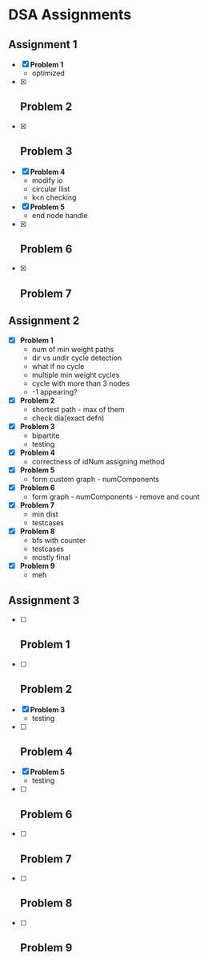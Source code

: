 # DSA Assignments

## Assignment 1

- [x] **Problem 1**
	- optimized
- [x] **Problem 2**
    - 
- [x] **Problem 3**
	- 
- [x] **Problem 4**
    - modify io
    - circular llist
	- k<n checking
- [x] **Problem 5**
    - end node handle
- [x] **Problem 6**
    - 
- [x] **Problem 7**
	- 

## Assignment 2

- [x] **Problem 1**
	- num of min weight paths
    - dir vs undir cycle detection
    - what if no cycle
    - multiple min weight cycles
    - cycle with more than 3 nodes
    - -1 appearing?
- [x] **Problem 2**
    - shortest path - max of them
    - check dia(exact defn)
- [x] **Problem 3**
	- bipartite
    - testing 
- [x] **Problem 4**
    - correctness of idNum assigning method
- [x] **Problem 5**
    - form custom graph - numComponents
- [x] **Problem 6**
    - form graph - numComponents - remove and count
- [x] **Problem 7**
	- min dist
    - testcases
- [x] **Problem 8**
	- bfs with counter
    - testcases
    - mostly final
- [x] **Problem 9**
	- meh

## Assignment 3

- [ ] **Problem 1**
    - 
- [ ] **Problem 2**
    - 
- [x] **Problem 3**
    - testing
- [ ] **Problem 4**
    - 
- [x] **Problem 5**
    - testing
- [ ] **Problem 6**
    - 
- [ ] **Problem 7**
    - 
- [ ] **Problem 8**
    - 
- [ ] **Problem 9**
	- 
